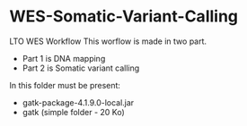 # WES-Somatic-Variant-Calling
LTO WES Workflow
This worflow is made in two part. 
  - Part 1 is DNA mapping 
  - Part 2 is Somatic variant calling

In this folder must be present:
- gatk-package-4.1.9.0-local.jar
- gatk (simple folder - 20 Ko)


